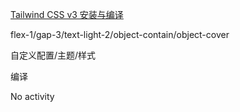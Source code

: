 [Tailwind CSS v3 安装与编译](https://juejin.cn/post/7072155412711079943)

flex-1/gap-3/text-light-2/object-contain/object-cover

自定义配置/主题/样式

编译

<p className="!text-base-regular">No activity</p>

